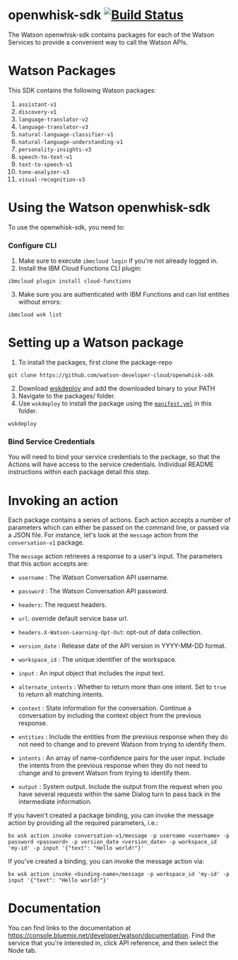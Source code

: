 # openwhisk-sdk [![Build Status](https://travis-ci.org/watson-developer-cloud/openwhisk-sdk.svg?branch=master)](http://travis-ci.org/watson-developer-cloud/openwhisk-sdk)

The Watson openwhisk-sdk contains packages for each of the Watson Services to provide a convenient way to call the Watson APIs.

# Watson Packages

This SDK contains the following Watson packages:

1. `assistant-v1`
2. `discovery-v1`
3. `language-translator-v2`
4. `language-translator-v3`
5. `natural-language-classifier-v1`
6. `natural-language-understanding-v1`
7. `personality-insights-v3`
8. `speech-to-text-v1`
9. `text-to-speech-v1`
10. `tone-analyzer-v3`
11. `visual-recognition-v3`

# Using the Watson openwhisk-sdk

To use the openwhisk-sdk, you need to:

### Configure CLI
1. Make sure to execute `ibmcloud login` if you're not already logged in.
2. Install the IBM Cloud Functions CLI plugin:

```
ibmcloud plugin install cloud-functions
```
3. Make sure you are authenticated with IBM Functions and can list entities without errors:

```
ibmcloud wsk list
```
# Setting up a Watson package

1. To install the packages, first clone the package-repo

```
git clone https://github.com/watson-developer-cloud/openwhisk-sdk
```

2. Download [wskdeploy](https://github.com/apache/incubator-openwhisk-wskdeploy/releases) and add the downloaded binary to your PATH
3. Navigate to the packages/<desired package name> folder.
4. Use `wskdeploy` to install the package using the [`manifest.yml`](./manifest.yml) in this folder.

```
wskdeploy
```

### Bind Service Credentials
You will need to bind your service credentials to the package, so that the Actions will have access to the service credentials. Individual README instructions within each package detail this step.

# Invoking an action

Each package contains a series of actions. Each action accepts a number of parameters which can either be passed on the command line, or passed via a JSON file. For instance, let's look at the `message` action from the `conversation-v1` package.

The `message` action retrieves a response to a user's input. The parameters that this action accepts are:

* `username` : The Watson Conversation API username.

* `password` : The Watson Conversation API password.

* `headers`: The request headers.

* `url`: override default service base url.

* `headers.X-Watson-Learning-Opt-Out`: opt-out of data collection.

* `version_date` : Release date of the API version in YYYY-MM-DD format.

* `workspace_id` : The unique identifier of the workspace.

* `input` : An input object that includes the input text.

* `alternate_intents` : Whether to return more than one intent. Set to `true` to return all matching intents.

* `context` : State information for the conversation. Continue a conversation by including the context object from the previous response.

* `entities` : Include the entities from the previous response when they do not need to change and to prevent Watson from trying to identify them.

* `intents` : An array of name-confidence pairs for the user input. Include the intents from the previous response when they do not need to change and to prevent Watson from trying to identify them.

* `output` : System output. Include the output from the request when you have several requests within the same Dialog turn to pass back in the intermediate information.

If you haven't created a package binding, you can invoke the message action by providing all the required parameters, i.e.:

```
bx wsk action invoke conversation-v1/message -p username <username> -p password <password> -p version_date <version_date> -p workspace_id 'my-id' -p input '{"text": "Hello world!"}'
```

If you've created a binding, you can invoke the message action via:

```
bx wsk action invoke <binding-name>/message -p workspace_id 'my-id' -p input '{"text": "Hello world!"}'
```

# Documentation

You can find links to the documentation at https://console.bluemix.net/developer/watson/documentation. Find the service that you're interested in, click API reference, and then select the Node tab.
